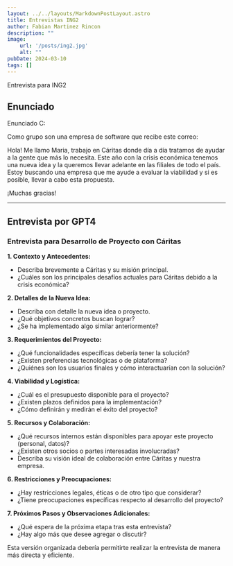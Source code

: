 ```yaml
---
layout: ../../layouts/MarkdownPostLayout.astro
title: Entrevistas ING2
author: Fabian Martinez Rincon
description: ""
image:
    url: '/posts/ing2.jpg'
    alt: ""
pubDate: 2024-03-10
tags: []
---
```


Entrevista para ING2

## Enunciado

Enunciado C:

Como grupo son una empresa de software que recibe este correo:

Hola! Me llamo Maria, trabajo en Cáritas donde día a día tratamos de ayudar a la gente que más lo necesita. Este año con la crisis económica tenemos una nueva idea y la queremos llevar adelante en las filiales de todo el país. Estoy buscando una empresa que me ayude a evaluar la viabilidad y si es posible, llevar a cabo esta propuesta.

¡Muchas gracias!


---

## Entrevista por GPT4

### Entrevista para Desarrollo de Proyecto con Cáritas

**1. Contexto y Antecedentes:**
- Describa brevemente a Cáritas y su misión principal.
- ¿Cuáles son los principales desafíos actuales para Cáritas debido a la crisis económica?

**2. Detalles de la Nueva Idea:**
- Describa con detalle la nueva idea o proyecto.
- ¿Qué objetivos concretos buscan lograr?
- ¿Se ha implementado algo similar anteriormente?

**3. Requerimientos del Proyecto:**
- ¿Qué funcionalidades específicas debería tener la solución?
- ¿Existen preferencias tecnológicas o de plataforma?
- ¿Quiénes son los usuarios finales y cómo interactuarían con la solución?

**4. Viabilidad y Logística:**
- ¿Cuál es el presupuesto disponible para el proyecto?
- ¿Existen plazos definidos para la implementación?
- ¿Cómo definirán y medirán el éxito del proyecto?

**5. Recursos y Colaboración:**
- ¿Qué recursos internos están disponibles para apoyar este proyecto (personal, datos)?
- ¿Existen otros socios o partes interesadas involucradas?
- Describa su visión ideal de colaboración entre Cáritas y nuestra empresa.

**6. Restricciones y Preocupaciones:**
- ¿Hay restricciones legales, éticas o de otro tipo que considerar?
- ¿Tiene preocupaciones específicas respecto al desarrollo del proyecto?

**7. Próximos Pasos y Observaciones Adicionales:**
- ¿Qué espera de la próxima etapa tras esta entrevista?
- ¿Hay algo más que desee agregar o discutir?

Esta versión organizada debería permitirte realizar la entrevista de manera más directa y eficiente.

